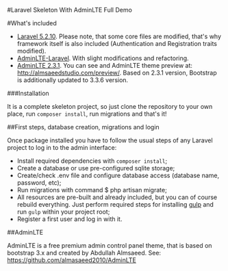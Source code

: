 #Laravel Skeleton With AdminLTE Full Demo

#What's included

* [Laravel 5.2.10](http://laravel.com/). Please note, that some core files are modified, that's why framework itself is also included (Authentication and Registration traits modified).
* [AdminLTE-Laravel](https://github.com/acacha/adminlte-laravel). With slight modifications and refactoring.
* [AdminLTE 2.3.1](https://github.com/almasaeed2010/AdminLTE). You can see and AdminLTE theme preview at: http://almsaeedstudio.com/preview/. Based on 2.3.1 version, Bootstrap is additionally updated to 3.3.6 version.

###Installation

It is a complete skeleton project, so just clone the repository to your own place, run ```composer install```, run migrations and that's it!

##First steps, database creation, migrations and login

Once package installed you have to follow the usual steps of any Laravel project to log in to the admin interface:

- Install required dependencies with ```composer install```;
- Create a database or use pre-configured sqlite storage;
- Create/check .env file and configure database access (database name, password, etc);
- Run migrations with command $ php artisan migrate;
- All resources are pre-built and already included, but you can of course rebuild everything. Just perform required steps for installing [gulp](https://github.com/gulpjs/gulp/blob/master/docs/getting-started.md) and run ```gulp``` within your project root;
- Register a first user and log in with it.

##AdminLTE

AdminLTE is a free premium admin control panel theme, that is based on bootstrap 3.x and created by Abdullah Almsaeed. See: https://github.com/almasaeed2010/AdminLTE